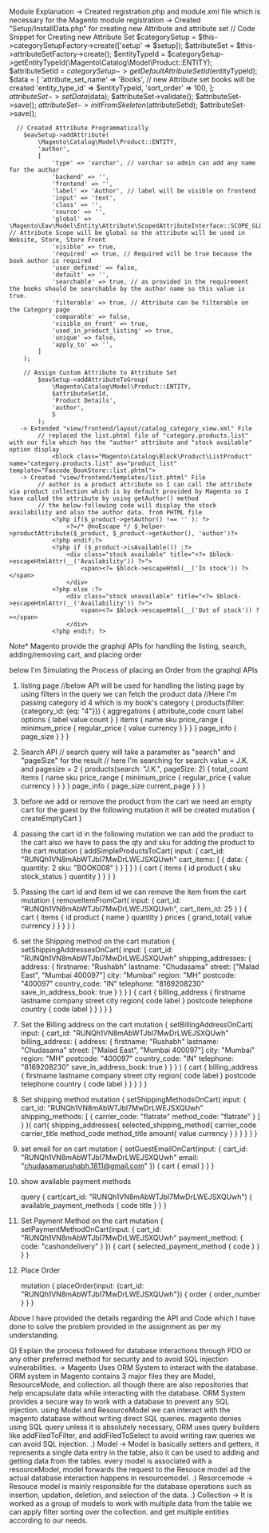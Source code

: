 Module Explanation
	-> Created registration.php and module.xml file which is necessary for the Magento module registration
	-> Created "Setup/InstallData.php" for creating new Attribute and attribute set
	 // Code Snippet for Creating new Attribute Set
		$categorySetup = $this->categorySetupFactory->create(['setup' => $setup]);
        $attributeSet = $this->attributeSetFactory->create();
        $entityTypeId = $categorySetup->getEntityTypeId(\Magento\Catalog\Model\Product::ENTITY);
        $attributeSetId = $categorySetup->getDefaultAttributeSetId($entityTypeId);
        $data = [
            'attribute_set_name' => 'Books', // new Attribute set books will be created 
            'entity_type_id' => $entityTypeId,
            'sort_order' => 100,
        ];
        $attributeSet->setData($data);
        $attributeSet->validate();
        $attributeSet->save();
        $attributeSet->initFromSkeleton($attributeSetId);
        $attributeSet->save();

      // Created Attribute Programmatically     
      	$eavSetup->addAttribute(
            \Magento\Catalog\Model\Product::ENTITY,
            'author',
            [
                'type' => 'varchar', // varchar so admin can add any name for the author
                'backend' => '',
                'frontend' => '',
                'label' => 'Author', // label will be visible on frontend
                'input' => 'text', 
                'class' => '',
                'source' => '',
                'global' => \Magento\Eav\Model\Entity\Attribute\ScopedAttributeInterface::SCOPE_GLOBAL, // Attribute Scope will be global so the attribute will be used in Website, Store, Store Front
                'visible' => true, 
                'required' => true, // Required will be true because the book author is required
                'user_defined' => false, 
                'default' => '',
                'searchable' => true, // as provided in the requirement the books should be searchable by the author name so this value is true.
                'filterable' => true, // Attribute can be filterable on the Category page
                'comparable' => false,
                'visible_on_front' => true,
                'used_in_product_listing' => true,
                'unique' => false,
                'apply_to' => '',
            ]
        );

        // Assign Custom Attribute to Attribute Set
        	$eavSetup->addAttributeToGroup(
            	\Magento\Catalog\Model\Product::ENTITY,
            	$attributeSetId,
            	'Product Details',
            	'author',
            	5
        	);
       -> Extended "view/frontend/layout/catalog_category_view.xml" File
       		// replaced the list.phtml file of "category.products.list" with our file which has the "author" attribute and "stock available" option display
       		    <block class="Magento\Catalog\Block\Product\ListProduct" name="category.products.list" as="product_list" template="Fancode_BookStore::list.phtml">
       -> Created "view/frontend/templates/list.phtml" File
       		// author is a product attribute so I can call the attribute via product collection which is by default provided by Magento so I have called the attribute by using getAuthor() method
       		// the below-following code will display the stock availability and also the author data. from PHTML file
	       		<?php if($_product->getAuthor() !== '' ): ?>
	                <?=/* @noEscape */ $_helper->productAttribute($_product, $_product->getAuthor(), 'author')?>
	            <?php endif;?>
	            <?php if ($_product->isAvailable()) :?>
	                <div class="stock available" title="<?= $block->escapeHtmlAttr(__('Availability')) ?>">
	                    <span><?= $block->escapeHtml(__('In stock')) ?></span>
	                </div>
	            <?php else :?>
	                <div class="stock unavailable" title="<?= $block->escapeHtmlAttr(__('Availability')) ?>">
	                    <span><?= $block->escapeHtml(__('Out of stock')) ?></span>
	                </div>
	            <?php endif; ?> 


Note* Magento provide the graphql APIs for handling the listing, search, adding/removing cart, and placing order

below I'm Simulating the Process of placing an Order from the graphql APIs 
1) listing page
	//below API will be used for handling the listing page by using filters in the query we can fetch the product data 
	//Here I'm passing category id 4 which is my book's category
	{
	  products(filter: {category_id: {eq: "4"}}) {
	    aggregations {
	      attribute_code
	      count
	      label
	      options {
	        label
	        value
	        count
	      }
	    }
	    items {
	      name
	      sku
	      price_range {
	        minimum_price {
	          regular_price {
	            value
	            currency
	          }
	        }
	      }
	    }
	    page_info {
	      page_size
	    }
	  }
	}

2) Search API
	// search query will take a parameter as "search" and "pageSize" for the result
	// here I'm searching for search value = J.K. and pagesize = 2
	{
	  products(search: "J.K.", pageSize: 2) {
	    total_count
	    items {
	      name
	      sku
	      price_range {
	        minimum_price {
	          regular_price {
	            value
	            currency
	          }
	        }
	      }
	    }
	    page_info {
	      page_size
	      current_page
	    }
	  }
	}

3) before we add or remove the product from the cart we need an empty cart for the guest by the following mutation it will be created
	mutation {
	  createEmptyCart
	}

4) passing the cart id in the following mutation we can add the product to the cart also we have to pass the qty and sku for adding the product to the cart
	mutation {
	  addSimpleProductsToCart(
	    input: {
	      cart_id: "RUNQh1VN8mAbWTJbI7MwDrLWEJSXQUwh"
	      cart_items: [
	        {
	          data: {
	            quantity: 2
	            sku: "BOOK008"
	          }
	        }
	      ]
	    }
	  ) {
	    cart {
	      items {
	        id
	        product {
	          sku
	          stock_status
	        }
	        quantity
	      }
	    }
	  }
	}

5) Passing the cart id and item id we can remove the item from the cart
	mutation {
	  removeItemFromCart(
	    input: {
	      cart_id: "RUNQh1VN8mAbWTJbI7MwDrLWEJSXQUwh",
	      cart_item_id: 25
	    }
	  )
	 {
	  cart {
	    items {
	      id
	      product {
	        name
	      }
	      quantity
	    }
	    prices {
	      grand_total{
	        value
	        currency
	      }
	    }
	  }
	 }
	}

6) set the Shipping method on the cart
mutation {
  setShippingAddressesOnCart(
    input: {
      cart_id: "RUNQh1VN8mAbWTJbI7MwDrLWEJSXQUwh"
      shipping_addresses: {
        address: {
          firstname: "Rushabh"
          lastname: "Chudasama"
          street: ["Malad East", "Mumbai 400097"]
          city: "Mumbai"
          region: "MH"
          postcode: "400097"
          country_code: "IN"
          telephone: "8169208230"
          save_in_address_book: true
        }
      }
    }
  ) {
    cart {
      billing_address {
        firstname
        lastname
        company
        street
        city
        region{
          code
          label
        }
        postcode
        telephone
        country {
          code
          label
        }
      }
    }
  }
}

7) Set the Billing address on the cart
	mutation {
	  setBillingAddressOnCart(
	    input: {
	      cart_id: "RUNQh1VN8mAbWTJbI7MwDrLWEJSXQUwh"
	      billing_address: {
	        address: {
	          firstname: "Rushabh"
	          lastname: "Chudasama"
	          street: ["Malad East", "Mumbai 400097"]
	          city: "Mumbai"
	          region: "MH"
	          postcode: "400097"
	          country_code: "IN"
	          telephone: "8169208230"
	          save_in_address_book: true
	        }
	      }
	    }
	  ) {
	    cart {
	      billing_address {
	        firstname
	        lastname
	        company
	        street
	        city
	        region{
	          code
	          label
	        }
	        postcode
	        telephone
	        country {
	          code
	          label
	        }
	      }
	    }
	  }
	}

8) Set shipping method
	mutation {
	  setShippingMethodsOnCart(
	    input: {
	      cart_id: "RUNQh1VN8mAbWTJbI7MwDrLWEJSXQUwh"
	      shipping_methods: [
	        {
	          carrier_code: "flatrate"
	          method_code: "flatrate"
	        }
	      ]
	    }
	  ){
	    cart{
	      shipping_addresses{
	        selected_shipping_method{
	          carrier_code
	          carrier_title
	          method_code
	          method_title
	          amount{
	            value
	            currency
	          }
	        }
	      }
	    }
	  }
	} 

9) set email for on cart
	mutation {
	  setGuestEmailOnCart(input: {
	    cart_id: "RUNQh1VN8mAbWTJbI7MwDrLWEJSXQUwh"
	    email: "chudasamarushabh.1811@gmail.com"
	  }) {
	    cart {
	      email
	    }
	  }
	}

10) show available payment methods

	query {
	  cart(cart_id: "RUNQh1VN8mAbWTJbI7MwDrLWEJSXQUwh") {
	    available_payment_methods {
	      code
	      title
	    }
	  }
	}

11) Set Payment Method on the cart
	mutation {
	  setPaymentMethodOnCart(input: {
	      cart_id: "RUNQh1VN8mAbWTJbI7MwDrLWEJSXQUwh"
	      payment_method: {
	          code: "cashondelivery"
	      }
	  }) {
	    cart {
	      selected_payment_method {
	        code
	      }
	    }
	  }
	}

12) Place Order 

	mutation {
	  placeOrder(input: {cart_id: "RUNQh1VN8mAbWTJbI7MwDrLWEJSXQUwh"}) {
	    order {
	      order_number
	    }
	  }
	}

Above I have provided the details regarding the API and Code which I have done to solve the problem provided in the assignment as per my understanding.

Q) Explain the process followed for database interactions through PDO or any other preferred method for security and to avoid SQL injection vulnerabilities.
-> Magento Uses ORM System to interact with the database. ORM system in Magento contains 3 major files they are Model, ResourceMode, and collection. all though there are also repositories that help encapsulate data while interacting with the database. ORM System provides a secure way to work with a database to prevent any SQL injection. using Model and ResourceModel we can interact with the magento database without writing direct SQL queries. magento denies using SQL query unless it is absolutely necessary, ORM uses query builders like addFiledToFilter, and addFiledToSelect to avoid writing raw queries we can avoid SQL injection.
	.) Model -> Model is basically setters and getters, it represents a single data entry in the table, also it can be used to adding and getting data from the tables. every model is associated with a resourceModel, model forwards the request to the Resouce model ad the actual database interaction happens in resourcemodel.
	.) Resorcemode -> Resouce model is mainly responsible for the database operations such as insertion, updation, deletion, and selection of the data.
	.) Collection -> It is worked as a group of models to work with multiple data from the table we can apply filter sorting over the collection. and get multiple entities according to our needs.

